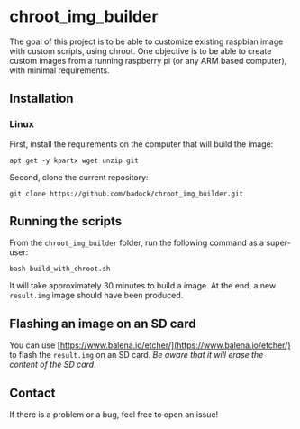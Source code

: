 # chroot_img_builder

The goal of this project is to be able to customize existing raspbian image
with custom scripts, using chroot. One objective is to be able to create
custom images from a running raspberry pi (or any ARM based computer), with
minimal requirements.

## Installation

### Linux

First, install the requirements on the computer that will build the image:

```shell
apt get -y kpartx wget unzip git
```

Second, clone the current repository:

```shell
git clone https://github.com/badock/chroot_img_builder.git
```

## Running the scripts

From the `chroot_img_builder` folder, run the following command as a super-user:

```shell
bash build_with_chroot.sh
```

It will take approximately 30 minutes to build a image. At the end, a new `result.img` 
image should have been produced.

## Flashing an image on an SD card

You can use [https://www.balena.io/etcher/](https://www.balena.io/etcher/) to
flash the `result.img` on an SD card. *Be aware that it will erase the content of the SD card*.

## Contact

If there is a problem or a bug, feel free to open an issue!